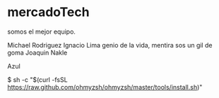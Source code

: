 # mercadoTech
somos el mejor equipo.

Michael Rodriguez
Ignacio Lima genio de la vida, mentira sos un gil de goma
Joaquin Nakle

Azul

$ sh -c "$(curl -fsSL https://raw.github.com/ohmyzsh/ohmyzsh/master/tools/install.sh)"
